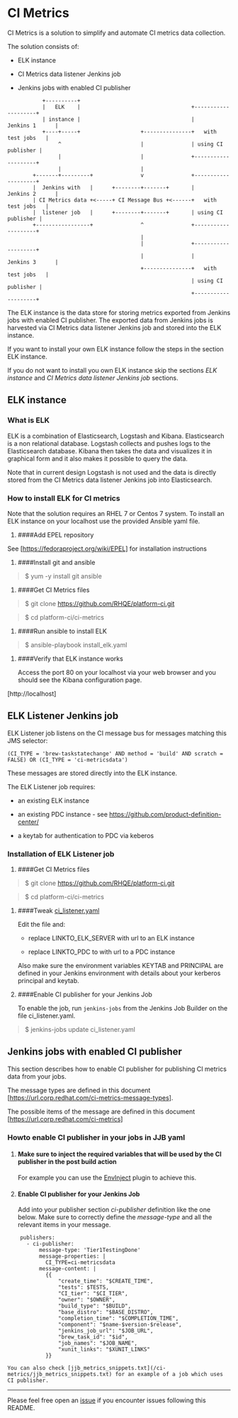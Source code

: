 # CI Metrics

CI Metrics is a solution to simplify and automate CI metrics data collection.

The solution consists of:

 * ELK instance

 * CI Metrics data listener Jenkins job

 * Jenkins jobs with enabled CI publisher

```
		   +----------+
		   |   ELK    |                                   +--------------------+
		   | instance |                                   |     Jenkins 1      |
		   +----+-----+                   +---------------+   with test jobs   |
				^                         |               | using CI publisher |
				|                         |               +--------------------+
				|                         |
		+-------+---------+               v               +--------------------+
		|  Jenkins with   |      +--------+-------+       |     Jenkins 2      |
		| CI Metrics data +<-----+ CI Message Bus +<------+   with test jobs   |
		|  listener job   |      +--------+-------+       | using CI publisher |
		+-----------------+               ^               +--------------------+
										  |
										  |               +--------------------+
										  |               |     Jenkins 3      |
										  +---------------+   with test jobs   |
														  | using CI publisher |
														  +--------------------+
```

The ELK instance is the data store for storing metrics exported from Jenkins jobs with enabled CI publisher. The exported data from Jenkins jobs is harvested via CI Metrics data listener Jenkins job and stored into the ELK instance.

If you want to install your own ELK instance follow the steps in the section ELK instance.

If you do not want to install you own ELK instance skip the sections *ELK instance* and *CI Metrics data listener Jenkins job* sections.


## ELK instance

### What is ELK

ELK is a combination of Elasticsearch, Logstash and Kibana. Elasticsearch is a non relational database. Logstash collects and pushes logs to the Elasticsearch database. Kibana then takes the data and visualizes it in graphical form and it also makes it possible to query the data.

Note that in current design Logstash is not used and the data is directly stored from the CI Metrics data listener Jenkins job into Elasticsearch.

### How to install ELK for CI metrics

Note that the solution requires an RHEL 7 or Centos 7 system. To install an ELK instance on your localhost use the provided Ansible yaml file.


1. ####Add EPEL repository

  See [https://fedoraproject.org/wiki/EPEL] for installation instructions


1. ####Install git and ansible

  >$ yum -y install git ansible


1. ####Get CI Metrics files

  >$ git clone https://github.com/RHQE/platform-ci.git

  >$ cd platform-ci/ci-metrics


1. ####Run ansible to install ELK

  >$ ansible-playbook install_elk.yaml


1. ####Verify that ELK instance works

    Access the port 80 on your localhost via your web browser and you should see the Kibana configuration page.

  [http://localhost]


## ELK Listener Jenkins job

ELK Listener job listens on the CI message bus for messages matching this JMS selector:

```
(CI_TYPE = 'brew-taskstatechange' AND method = 'build' AND scratch = FALSE) OR (CI_TYPE = 'ci-metricsdata')

```

These messages are stored directly into the ELK instance.

The ELK Listener job requires:

  - an existing ELK instance

  - an existing PDC instance - see https://github.com/product-definition-center/

  - a keytab for authentication to PDC via keberos

### Installation of ELK Listener job

1. ####Get CI Metrics files

  >$ git clone https://github.com/RHQE/platform-ci.git

  >$ cd platform-ci/ci-metrics

1. ####Tweak [ci_listener.yaml](/ci-metrics/ci_listener.yaml)

    Edit the file and:

    - replace LINKTO_ELK_SERVER with url to an ELK instance

    - replace LINKTO_PDC to with url to a PDC instance

    Also make sure the environment variables KEYTAB and PRINCIPAL are defined in your Jenkins environment with details about your kerberos principal and keytab.

1. ####Enable CI publisher for your Jenkins Job

    To enable the job, run `jenkins-jobs` from the Jenkins Job Builder on the file ci_listener.yaml.

  >$ jenkins-jobs update ci_listener.yaml


## Jenkins jobs with enabled CI publisher

This section describes how to enable CI publisher for publishing CI metrics data from your jobs.

The message types are defined in this document [https://url.corp.redhat.com/ci-metrics-message-types].

The possible items of the message are defined in this document [https://url.corp.redhat.com/ci-metrics]

### Howto enable CI publisher in your jobs in JJB yaml

1. #### Make sure to inject the required variables that will be used by the CI publisher in the post build action

    For example you can use the [EnvInject](https://wiki.jenkins-ci.org/display/JENKINS/EnvInject+Plugin) plugin to achieve this.

1. #### Enable CI publisher for your Jenkins Job

    Add into your publisher section *ci-publisher* definition like the one below. Make sure to correctly define the *message-type* and all the relevant items in your message.

```
    publishers:
      - ci-publisher:
          message-type: 'Tier1TestingDone'
          message-properties: |
            CI_TYPE=ci-metricsdata
          message-content: |
            {{
                "create_time": "$CREATE_TIME",
                "tests": $TESTS,
                "CI_tier": "$CI_TIER",
                "owner": "$OWNER",
                "build_type": "$BUILD",
                "base_distro": "$BASE_DISTRO",
                "completion_time": "$COMPLETION_TIME",
                "component": "$name-$version-$release",
                "jenkins_job_url": "$JOB_URL",
                "brew_task_id": "$id",
                "job_names": "$JOB_NAME",
                "xunit_links": "$XUNIT_LINKS"
            }}
```

    You can also check [jjb_metrics_snippets.txt](/ci-metrics/jjb_metrics_snippets.txt) for an example of a job which uses CI publisher.

---
Please feel free open an [issue](https://github.com/RHQE/platform-ci/issues) if you encounter issues following this README.
